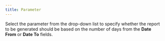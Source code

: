 ```yaml
---
title: Parameter
---
```



Select the parameter from the drop-down list to specify whether the  report to be generated should be based on the number of days from the  **Date From** or **Date 
 To** fields.
